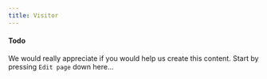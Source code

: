 ```yaml
---
title: Visitor
---
```


#### Todo

We would really appreciate if you would help us create this content. Start by pressing `Edit page` down here...
